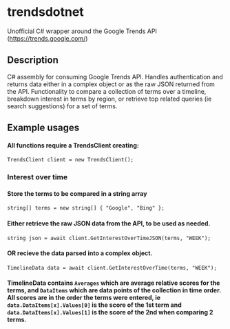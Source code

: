 # trendsdotnet
Unofficial C# wrapper around the Google Trends API (https://trends.google.com/)

## Description
C# assembly for consuming Google Trends API. Handles authentication and returns data either in a complex object or as the raw JSON returned from the API. 
Functionality to compare a collection of terms over a timeline, breakdown interest in terms by region, or retrieve top related queries (ie search suggestions) for a set of terms.

## Example usages


#### All functions require a TrendsClient creating:
`TrendsClient client = new TrendsClient();`


### Interest over time

#### Store the terms to be compared in a string array
`string[] terms = new string[] { "Google", "Bing" };`

#### Either retrieve the raw JSON data from the API, to be used as needed.
`string json = await client.GetInterestOverTimeJSON(terms, "WEEK");`

#### OR recieve the data parsed into a complex object.
`TimelineData data = await client.GetInterestOverTime(terms, "WEEK");`
#### TimelineData contains `Averages` which are average relative scores for the terms, and `DataItems` which are data points of the collection in time order. All scores are in the order the terms were entered, ie `data.DataItems[x].Values[0]` is the score of the 1st term and `data.DataItems[x].Values[1]` is the score of the 2nd when comparing 2 terms.
